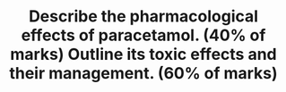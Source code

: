 ---
title: "Describe the pharmacological effects of paracetamol. (40% of marks) Outline its toxic effects and their management. (60% of marks)"
entityType: SAQ
exam: PEX
college: CICM
year: 2014
sitting: A
question: 05
passRate: 63
EC_expectedDomains:
- ""
EC_extraCredit:
- "This question was generally well answered with narrow variance"
EC_errorsCommon:
- "very few candidates discussed factors predisposing to hepato-toxicity or renal toxicity."
- "Discussion of pharmacokinetics only gained marks when relevant to toxicity."
---